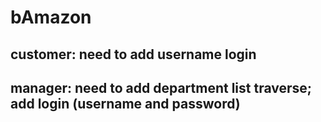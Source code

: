# bAmazon

## customer: need to add username login
## manager: need to add department list traverse; add login (username and password)
